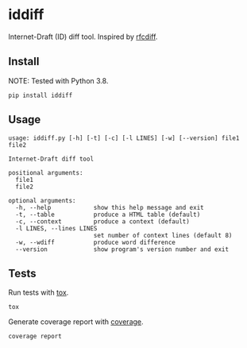 # iddiff
Internet-Draft (ID) diff tool. Inspired by
[rfcdiff](https://tools.ietf.org/rfcdiff).

## Install

NOTE: Tested with Python 3.8.

```
pip install iddiff
```

## Usage
```
usage: iddiff.py [-h] [-t] [-c] [-l LINES] [-w] [--version] file1 file2

Internet-Draft diff tool

positional arguments:
  file1
  file2

optional arguments:
  -h, --help            show this help message and exit
  -t, --table           produce a HTML table (default)
  -c, --context         produce a context (default)
  -l LINES, --lines LINES
                        set number of context lines (default 8)
  -w, --wdiff           produce word difference
  --version             show program's version number and exit
```

## Tests

Run tests with [tox](https://tox.wiki/).
```
tox
```

Generate coverage report with [coverage](https://github.com/nedbat/coveragepy).
```
coverage report
```
